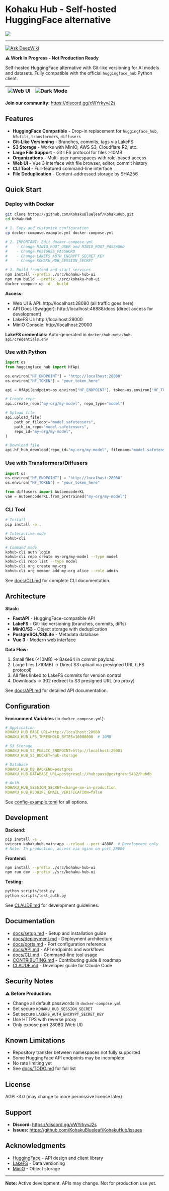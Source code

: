 # Kohaku Hub - Self-hosted HuggingFace alternative
![](images/logo-banner-dark.svg)

---

[![Ask DeepWiki](https://deepwiki.com/badge.svg)](https://deepwiki.com/KohakuBlueleaf/KohakuHub)

**⚠️ Work In Progress - Not Production Ready**

Self-hosted HuggingFace alternative with Git-like versioning for AI models and datasets. Fully compatible with the official `huggingface_hub` Python client.

</div>

|![Web UI](image/README/1759520817420.png)|![Dark Mode](image/README/1759521021890.png)|
|-|-|

**Join our community:** https://discord.gg/xWYrkyvJ2s

## Features

- **HuggingFace Compatible** - Drop-in replacement for `huggingface_hub`, `hfutils`, `transformers`, `diffusers`
- **Git-Like Versioning** - Branches, commits, tags via LakeFS
- **S3 Storage** - Works with MinIO, AWS S3, Cloudflare R2, etc.
- **Large File Support** - Git LFS protocol for files >10MB
- **Organizations** - Multi-user namespaces with role-based access
- **Web UI** - Vue 3 interface with file browser, editor, commit history
- **CLI Tool** - Full-featured command-line interface
- **File Deduplication** - Content-addressed storage by SHA256

## Quick Start

### Deploy with Docker

```bash
git clone https://github.com/KohakuBlueleaf/KohakuHub.git
cd KohakuHub

# 1. Copy and customize configuration
cp docker-compose.example.yml docker-compose.yml

# 2. IMPORTANT: Edit docker-compose.yml
#    - Change MINIO_ROOT_USER and MINIO_ROOT_PASSWORD
#    - Change POSTGRES_PASSWORD
#    - Change LAKEFS_AUTH_ENCRYPT_SECRET_KEY
#    - Change KOHAKU_HUB_SESSION_SECRET

# 3. Build frontend and start services
npm install --prefix ./src/kohaku-hub-ui
npm run build --prefix ./src/kohaku-hub-ui
docker-compose up -d --build
```

**Access:**
- Web UI & API: http://localhost:28080 (all traffic goes here)
- API Docs (Swagger): http://localhost:48888/docs (direct access for development)
- LakeFS UI: http://localhost:28000
- MinIO Console: http://localhost:29000

**LakeFS credentials:** Auto-generated in `docker/hub-meta/hub-api/credentials.env`

### Use with Python

```python
import os
from huggingface_hub import HfApi

os.environ["HF_ENDPOINT"] = "http://localhost:28080"
os.environ["HF_TOKEN"] = "your_token_here"

api = HfApi(endpoint=os.environ["HF_ENDPOINT"], token=os.environ["HF_TOKEN"])

# Create repo
api.create_repo("my-org/my-model", repo_type="model")

# Upload file
api.upload_file(
    path_or_fileobj="model.safetensors",
    path_in_repo="model.safetensors",
    repo_id="my-org/my-model",
)

# Download file
api.hf_hub_download(repo_id="my-org/my-model", filename="model.safetensors")
```

### Use with Transformers/Diffusers

```python
import os
os.environ["HF_ENDPOINT"] = "http://localhost:28080"
os.environ["HF_TOKEN"] = "your_token_here"

from diffusers import AutoencoderKL
vae = AutoencoderKL.from_pretrained("my-org/my-model")
```

### CLI Tool

```bash
# Install
pip install -e .

# Interactive mode
kohub-cli

# Command mode
kohub-cli auth login
kohub-cli repo create my-org/my-model --type model
kohub-cli repo list --type model
kohub-cli org create my-org
kohub-cli org member add my-org alice --role admin
```

See [docs/CLI.md](./docs/CLI.md) for complete CLI documentation.

## Architecture

**Stack:**
- **FastAPI** - HuggingFace-compatible API
- **LakeFS** - Git-like versioning (branches, commits, diffs)
- **MinIO/S3** - Object storage with deduplication
- **PostgreSQL/SQLite** - Metadata database
- **Vue 3** - Modern web interface

**Data Flow:**
1. Small files (<10MB) → Base64 in commit payload
2. Large files (>10MB) → Direct S3 upload via presigned URL (LFS protocol)
3. All files linked to LakeFS commits for version control
4. Downloads → 302 redirect to S3 presigned URL (no proxy)

See [docs/API.md](./docs/API.md) for detailed API documentation.

## Configuration

**Environment Variables** (in `docker-compose.yml`):

```yaml
# Application
KOHAKU_HUB_BASE_URL=http://localhost:28080
KOHAKU_HUB_LFS_THRESHOLD_BYTES=10000000  # 10MB

# S3 Storage
KOHAKU_HUB_S3_PUBLIC_ENDPOINT=http://localhost:29001
KOHAKU_HUB_S3_BUCKET=hub-storage

# Database
KOHAKU_HUB_DB_BACKEND=postgres
KOHAKU_HUB_DATABASE_URL=postgresql://hub:pass@postgres:5432/hubdb

# Auth
KOHAKU_HUB_SESSION_SECRET=change-me-in-production
KOHAKU_HUB_REQUIRE_EMAIL_VERIFICATION=false
```

See [config-example.toml](./config-example.toml) for all options.

## Development

**Backend:**
```bash
pip install -e .
uvicorn kohakuhub.main:app --reload --port 48888  # Development only
# Note: In production, access via nginx on port 28080
```

**Frontend:**
```bash
npm install --prefix ./src/kohaku-hub-ui
npm run dev --prefix ./src/kohaku-hub-ui
```

**Testing:**
```bash
python scripts/test.py
python scripts/test_auth.py
```

See [CLAUDE.md](./CLAUDE.md) for development guidelines.

## Documentation

- [docs/setup.md](./docs/setup.md) - Setup and installation guide
- [docs/deployment.md](./docs/deployment.md) - Deployment architecture
- [docs/ports.md](./docs/ports.md) - Port configuration reference
- [docs/API.md](./docs/API.md) - API endpoints and workflows
- [docs/CLI.md](./docs/CLI.md) - Command-line tool usage
- [CONTRIBUTING.md](./CONTRIBUTING.md) - Contributing guide & roadmap
- [CLAUDE.md](./CLAUDE.md) - Developer guide for Claude Code

## Security Notes

⚠️ **Before Production:**
- Change all default passwords in `docker-compose.yml`
- Set secure `KOHAKU_HUB_SESSION_SECRET`
- Set secure `LAKEFS_AUTH_ENCRYPT_SECRET_KEY`
- Use HTTPS with reverse proxy
- Only expose port 28080 (Web UI)

## Known Limitations

- Repository transfer between namespaces not fully supported
- Some HuggingFace API endpoints may be incomplete
- No rate limiting yet
- See [docs/TODO.md](./docs/TODO.md) for full list

## License

AGPL-3.0 (may change to more permissive license later)

## Support

- **Discord:** https://discord.gg/xWYrkyvJ2s
- **Issues:** https://github.com/KohakuBlueleaf/KohakuHub/issues

## Acknowledgments

- [HuggingFace](https://huggingface.co/) - API design and client library
- [LakeFS](https://lakefs.io/) - Data versioning
- [MinIO](https://min.io/) - Object storage

---

**Note:** Active development. APIs may change. Not for production use yet.
